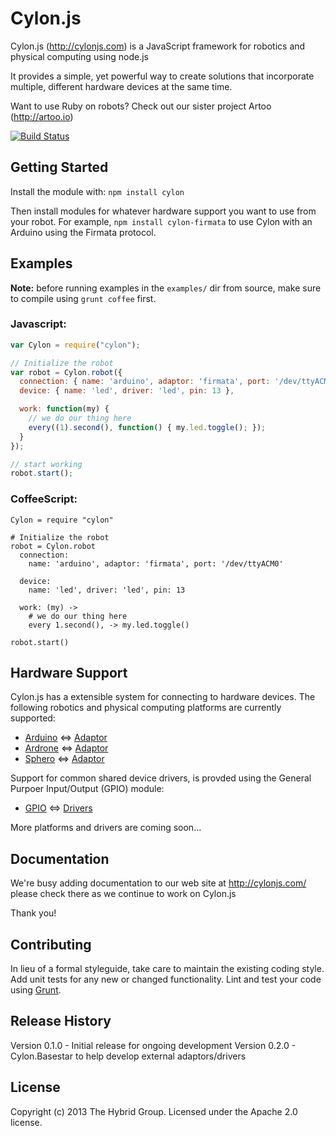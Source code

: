 # Cylon.js 

Cylon.js (http://cylonjs.com) is a JavaScript framework for robotics and physical computing using node.js

It provides a simple, yet powerful way to create solutions that incorporate multiple, different hardware devices at the same time.

Want to use Ruby on robots? Check out our sister project Artoo (http://artoo.io)

[![Build Status](https://secure.travis-ci.org/hybridgroup/cylon.png?branch=master)](http://travis-ci.org/hybridgroup/cylon)

## Getting Started

Install the module with: `npm install cylon`

Then install modules for whatever hardware support you want to use from your robot. For example, `npm install cylon-firmata` to use Cylon with an Arduino using the Firmata protocol.

## Examples

**Note:** before running examples in the `examples/` dir from source, make sure to compile using `grunt coffee` first.

### Javascript:
```javascript
var Cylon = require("cylon");

// Initialize the robot
var robot = Cylon.robot({
  connection: { name: 'arduino', adaptor: 'firmata', port: '/dev/ttyACM0' },
  device: { name: 'led', driver: 'led', pin: 13 },

  work: function(my) {
    // we do our thing here
    every((1).second(), function() { my.led.toggle(); });
  }
});

// start working
robot.start();
```

### CoffeeScript:
```coffee-script
Cylon = require "cylon"

# Initialize the robot
robot = Cylon.robot
  connection:
    name: 'arduino', adaptor: 'firmata', port: '/dev/ttyACM0'

  device:
    name: 'led', driver: 'led', pin: 13

  work: (my) ->
    # we do our thing here
    every 1.second(), -> my.led.toggle()

robot.start()
```

## Hardware Support
Cylon.js has a extensible system for connecting to hardware devices. The following robotics and physical computing platforms are currently supported:

  - [Arduino](http://www.arduino.cc/) <=> [Adaptor](https://github.com/hybridgroup/cylon-firmata)
  - [Ardrone](http://ardrone2.parrot.com/) <=> [Adaptor](https://github.com/hybridgroup/cylon-ardrone)
  - [Sphero](http://www.gosphero.com/) <=> [Adaptor](https://github.com/hybridgroup/cylon-sphero)

Support for common shared device drivers, is provded using the General Purpoer Input/Output (GPIO) module:

  - [GPIO](https://en.wikipedia.org/wiki/General_Purpose_Input/Output) <=> [Drivers](https://github.com/hybridgroup/cylon-gpio)

More platforms and drivers are coming soon...

## Documentation
We're busy adding documentation to our web site at http://cylonjs.com/ please check there as we continue to work on Cylon.js

Thank you!

## Contributing
In lieu of a formal styleguide, take care to maintain the existing coding style.
Add unit tests for any new or changed functionality. Lint and test your code
using [Grunt](http://gruntjs.com/).

## Release History
Version 0.1.0 - Initial release for ongoing development
Version 0.2.0 - Cylon.Basestar to help develop external adaptors/drivers

## License
Copyright (c) 2013 The Hybrid Group. Licensed under the Apache 2.0 license.
